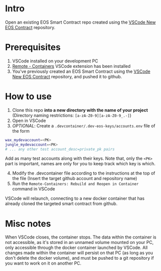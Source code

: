 # Intro
Open an existing EOS Smart Contract repo created using the [VSCode New EOS Contract](https://github.com/EOSPowerNetwork/vscode-new-eos-contract) repository.

# Prerequisites
1. VSCode installed on your development PC
2. [Remote - Containers](https://marketplace.visualstudio.com/items?itemName=ms-vscode-remote.remote-containers) VSCode extension has been installed
3. You've previously created an EOS Smart Contract using the [VSCode New EOS Contract](https://github.com/EOSPowerNetwork/vscode-new-eos-contract) repository, and pushed it to github.
# How to use
1. Clone this repo **into a new directory with the name of your project** (Directory naming restrictions: ```[a-zA-Z0-9][a-zA-Z0-9_.-]```)
2. Open in VSCode
3. _OPTIONAL_: Create a `.devcontainer/.dev-eos-keys/accounts.env` file of the form
```bash
wax_mydevaccount=<PK>
jungle_mydevaccount=<PK>
# ... any other test account_desc=private_pk pairs
```
Add as many test accounts along with their keys. Note that, only the `<PK>` part is important, names are only for you to keep track which key is which.

4. Modify the .devcontainer file according to the instructions at the top of the file (Insert the target github account and repository name)
5. Run the ```Remote-Containers: Rebuild and Reopen in Container``` command in VSCode

VSCode will relaunch, connecting to a new docker container that has already cloned the targeted smart contract from github.

# Misc notes
When VSCode closes, the container stops. The data within the container is not accessible, as it's stored in an unnamed volume mounted on your PC, only accessible through the docker container launched by VSCode.
All changes made within the container will persist on that PC (as long as you don't delete the docker volume), and must be pushed to a git repository if you want to work on it on another PC.
